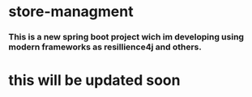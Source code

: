 # store-managment
### This is a new spring boot project wich im developing using modern frameworks as resillience4j and others. 

# this will be updated soon
